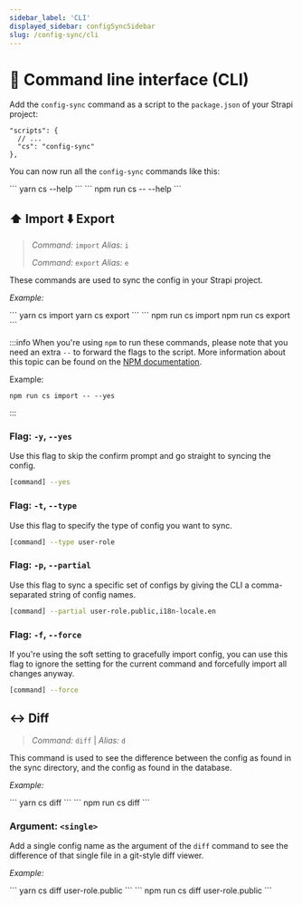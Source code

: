```yaml
---
sidebar_label: 'CLI'
displayed_sidebar: configSyncSidebar
slug: /config-sync/cli
---
```


# 🔌 Command line interface (CLI)

Add the `config-sync` command as a script to the `package.json` of your Strapi project:

```
"scripts": {
  // ...
  "cs": "config-sync"
},
```

You can now run all the `config-sync` commands like this:

<Tabs groupId="yarn-npm">
  <TabItem value="yarn" label="Yarn">
    ```
    yarn cs --help
    ```
  </TabItem>
  <TabItem value="npm" label="NPM">
    ```
    npm run cs -- --help
    ```
  </TabItem>
</Tabs>

## ⬆️ Import ⬇️ Export

> _Command:_ `import` _Alias:_ `i`
> 
> _Command:_ `export` _Alias:_ `e`

These commands are used to sync the config in your Strapi project. 

_Example:_

<Tabs groupId="yarn-npm">
  <TabItem value="yarn" label="Yarn">
    ```
    yarn cs import
    yarn cs export
    ```
  </TabItem>
  <TabItem value="npm" label="NPM">
    ```
    npm run cs import
    npm run cs export
    ```
  </TabItem>
</Tabs>

:::info
When you're using `npm` to run these commands, please note that you need an extra `--` to forward the flags to the script.
More information about this topic can be found on the <a href="https://docs.npmjs.com/cli/commands/npm-run-script">NPM documentation</a>.

Example:
```
npm run cs import -- --yes
```
:::

### Flag: `-y`, `--yes`

Use this flag to skip the confirm prompt and go straight to syncing the config.

```bash
[command] --yes
```

### Flag: `-t`, `--type`

Use this flag to specify the type of config you want to sync.

```bash
[command] --type user-role
```

### Flag: `-p`, `--partial`

Use this flag to sync a specific set of configs by giving the CLI a comma-separated string of config names.

```bash
[command] --partial user-role.public,i18n-locale.en
```

### Flag: `-f`, `--force`

If you're using the soft setting to gracefully import config, you can use this flag to ignore the setting for the current command and forcefully import all changes anyway.

```bash
[command] --force
```

## ↔️ Diff

> _Command:_ `diff` | _Alias:_ `d`

This command is used to see the difference between the config as found in the sync directory, and the config as found in the database.

_Example:_

<Tabs groupId="yarn-npm">
  <TabItem value="yarn" label="Yarn">
    ```
    yarn cs diff
    ```
  </TabItem>
  <TabItem value="npm" label="NPM">
    ```
    npm run cs diff
    ```
  </TabItem>
</Tabs>

### Argument: `<single>`

Add a single config name as the argument of the `diff` command to see the difference of that single file in a git-style diff viewer.

_Example:_

<Tabs groupId="yarn-npm">
  <TabItem value="yarn" label="Yarn">
    ```
    yarn cs diff user-role.public
    ```
  </TabItem>
  <TabItem value="npm" label="NPM">
    ```
    npm run cs diff user-role.public
    ```
  </TabItem>
</Tabs>
